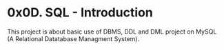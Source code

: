 # 0x0D. SQL - Introduction
This project is about basic use of DBMS, DDL and DML project on MySQL (A Relational Datatabase Managment System).

